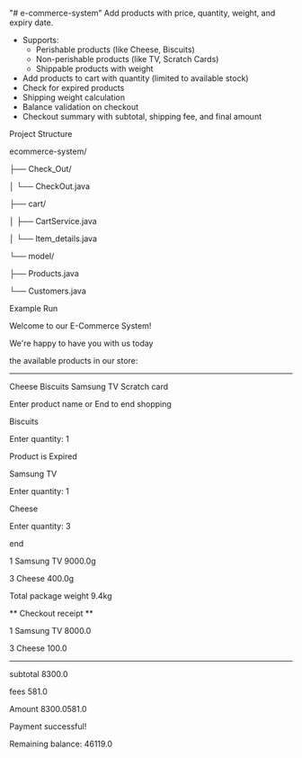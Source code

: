 "# e-commerce-system" 
Add products with price, quantity, weight, and expiry date.
- Supports:
  - Perishable products (like Cheese, Biscuits)
  - Non-perishable products (like TV, Scratch Cards)
  - Shippable products with weight
- Add products to cart with quantity (limited to available stock)
- Check for expired products
- Shipping weight calculation
- Balance validation on checkout
- Checkout summary with subtotal, shipping fee, and final amount


Project Structure

ecommerce-system/


├── Check_Out/

│   └── CheckOut.java

├── cart/

│   ├── CartService.java

│   └── Item_details.java

└── model/

   ├── Products.java
   
   └── Customers.java
   


Example Run

Welcome to our E-Commerce System!

We're happy to have you with us today 

the available products in our store:

-------------------------------------------------

Cheese Biscuits Samsung TV Scratch card

Enter product name or End to end shopping

Biscuits

Enter quantity: 1

Product is Expired

Samsung TV

Enter quantity: 1

Cheese

Enter quantity: 3

end

1 Samsung TV 9000.0g

3 Cheese 400.0g

Total package weight 9.4kg


**   Checkout receipt   ** 

1 Samsung TV 8000.0

3 Cheese 100.0

--------------------------

subtotal                 8300.0

fees                   581.0

Amount                 8300.0581.0

Payment successful!

Remaining balance: 46119.0


